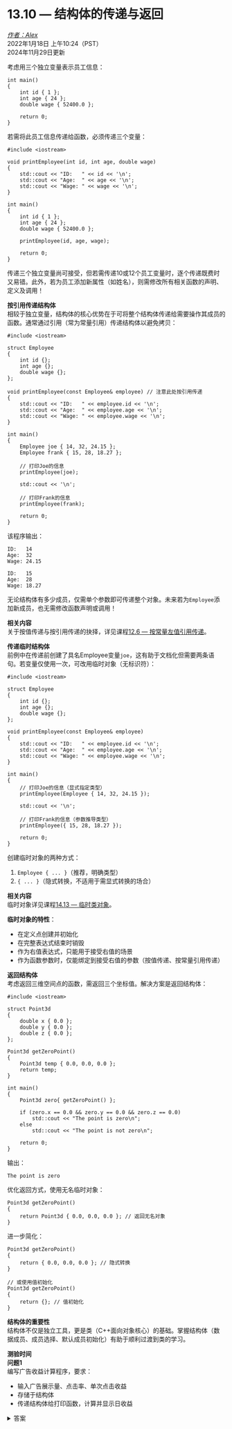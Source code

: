 13.10 — 结构体的传递与返回  
======================================

[*作者：Alex*](https://www.learncpp.com/author/Alex/ "查看 Alex 的所有文章")  
2022年1月18日 上午10:24（PST）  
2024年11月29日更新  

考虑用三个独立变量表示员工信息：  
```
int main()
{
    int id { 1 };
    int age { 24 };
    double wage { 52400.0 };

    return 0;
}
```  
若需将此员工信息传递给函数，必须传递三个变量：  
```
#include <iostream>

void printEmployee(int id, int age, double wage)
{
    std::cout << "ID:   " << id << '\n';
    std::cout << "Age:  " << age << '\n';
    std::cout << "Wage: " << wage << '\n';
}

int main()
{
    int id { 1 };
    int age { 24 };
    double wage { 52400.0 };

    printEmployee(id, age, wage);

    return 0;
}
```  
传递三个独立变量尚可接受，但若需传递10或12个员工变量时，逐个传递既费时又易错。此外，若为员工添加新属性（如姓名），则需修改所有相关函数的声明、定义及调用！  

**按引用传递结构体**  
相较于独立变量，结构体的核心优势在于可将整个结构体传递给需要操作其成员的函数。通常通过引用（常为常量引用）传递结构体以避免拷贝：  
```
#include <iostream>

struct Employee
{
    int id {};
    int age {};
    double wage {};
};

void printEmployee(const Employee& employee) // 注意此处按引用传递
{
    std::cout << "ID:   " << employee.id << '\n';
    std::cout << "Age:  " << employee.age << '\n';
    std::cout << "Wage: " << employee.wage << '\n';
}

int main()
{
    Employee joe { 14, 32, 24.15 };
    Employee frank { 15, 28, 18.27 };

    // 打印Joe的信息
    printEmployee(joe);

    std::cout << '\n';

    // 打印Frank的信息
    printEmployee(frank);

    return 0;
}
```  
该程序输出：  
```
ID:   14
Age:  32
Wage: 24.15

ID:   15
Age:  28
Wage: 18.27
```  
无论结构体有多少成员，仅需单个参数即可传递整个对象。未来若为`Employee`添加新成员，也无需修改函数声明或调用！  

**相关内容**  
关于按值传递与按引用传递的抉择，详见课程[12.6 — 按常量左值引用传递](Chapter-12/lesson12.6-pass-by-const-lvalue-reference.md)。  

**传递临时结构体**  
前例中在传递前创建了具名Employee变量`joe`，这有助于文档化但需要两条语句。若变量仅使用一次，可改用临时对象（无标识符）：  
```
#include <iostream>

struct Employee
{
    int id {};
    int age {};
    double wage {};
};

void printEmployee(const Employee& employee)
{
    std::cout << "ID:   " << employee.id << '\n';
    std::cout << "Age:  " << employee.age << '\n';
    std::cout << "Wage: " << employee.wage << '\n';
}

int main()
{
    // 打印Joe的信息（显式指定类型）
    printEmployee(Employee { 14, 32, 24.15 });

    std::cout << '\n';

    // 打印Frank的信息（参数推导类型）
    printEmployee({ 15, 28, 18.27 });

    return 0;
}
```  
创建临时对象的两种方式：  
1. `Employee { ... }`（推荐，明确类型）  
2. `{ ... }`（隐式转换，不适用于需显式转换的场合）  

**相关内容**  
临时对象详见课程[14.13 — 临时类对象](Chapter-14/lesson14.13-temporary-class-objects.md)。  

**临时对象的特性**：  
- 在定义点创建并初始化  
- 在完整表达式结束时销毁  
- 作为右值表达式，只能用于接受右值的场景  
- 作为函数参数时，仅能绑定到接受右值的参数（按值传递、按常量引用传递）  

**返回结构体**  
考虑返回三维空间点的函数，需返回三个坐标值。解决方案是返回结构体：  
```
#include <iostream>

struct Point3d
{
    double x { 0.0 };
    double y { 0.0 };
    double z { 0.0 };
};

Point3d getZeroPoint()
{
    Point3d temp { 0.0, 0.0, 0.0 };
    return temp;
}

int main()
{
    Point3d zero{ getZeroPoint() };

    if (zero.x == 0.0 && zero.y == 0.0 && zero.z == 0.0)
        std::cout << "The point is zero\n";
    else
        std::cout << "The point is not zero\n";

    return 0;
}
```  
输出：  
```
The point is zero
```  

优化返回方式，使用无名临时对象：  
```
Point3d getZeroPoint()
{
    return Point3d { 0.0, 0.0, 0.0 }; // 返回无名对象
}
```  
进一步简化：  
```
Point3d getZeroPoint()
{
    return { 0.0, 0.0, 0.0 }; // 隐式转换
}

// 或使用值初始化
Point3d getZeroPoint()
{
    return {}; // 值初始化
}
```  

**结构体的重要性**  
结构体不仅是独立工具，更是类（C++面向对象核心）的基础。掌握结构体（数据成员、成员选择、默认成员初始化）有助于顺利过渡到类的学习。  

**测验时间**  
**问题1**  
编写广告收益计算程序，要求：  
- 输入广告展示量、点击率、单次点击收益  
- 存储于结构体  
- 传递结构体给打印函数，计算并显示日收益  

  
<details><summary>答案</summary>  
```
#include <iostream>

struct Advertising
{
    int adsShown {};
    double clickThroughRatePercentage {};
    double averageEarningsPerClick {};
};

Advertising getAdvertising()
{
    Advertising temp {};
    std::cout << "今日广告展示量？ ";
    std::cin >> temp.adsShown;
    std::cout << "用户点击百分比？ ";
    std::cin >> temp.clickThroughRatePercentage;
    std::cout << "单次点击平均收益？ ";
    std::cin >> temp.averageEarningsPerClick;

    return temp;
}

void printAdvertising(const Advertising& ad)
{
    std::cout << "广告展示量：" << ad.adsShown << '\n';
    std::cout << "点击率：" << ad.clickThroughRatePercentage << "%\n";
    std::cout << "单次点击收益：$" << ad.averageEarningsPerClick << '\n';

    std::cout << "日收益：$"
        << (ad.adsShown * ad.clickThroughRatePercentage / 100 * ad.averageEarningsPerClick) << '\n';
}

int main()
{
    Advertising ad{ getAdvertising() };
    printAdvertising(ad);
    return 0;
}
```  
</details>  

**问题2**  
创建分数结构体，实现分数输入、相乘及打印功能。  

  
<details><summary>答案</summary>  
```
#include <iostream>

struct Fraction
{
    int numerator{ 0 };
    int denominator{ 1 };
};

Fraction getFraction()
{
    Fraction temp{};
    std::cout << "输入分子：";
    std::cin >> temp.numerator;
    std::cout << "输入分母：";
    std::cin >> temp.denominator;
    std::cout << '\n';
    return temp;
}

constexpr Fraction multiply(const Fraction& f1, const Fraction& f2)
{
    return { f1.numerator * f2.numerator, f1.denominator * f2.denominator };
}

void printFraction(const Fraction& f)
{
    std::cout << f.numerator << '/' << f.denominator << '\n';
}

int main()
{
    Fraction f1{ getFraction() };
    Fraction f2{ getFraction() };

    std::cout << "分数乘积：";
    printFraction(multiply(f1, f2));
    return 0;
}
```  
</details>  

**问题3**  
为何`getFraction()`按值返回而非引用？  
  
<details><summary>答案</summary>  
因局部变量`temp`在函数结束时销毁，返回引用会导致悬垂引用。</details>  

[下一课 13.11 结构体杂项](Chapter-13/lesson13.11-struct-miscellany.md)  
[返回主页](/)  
[上一课 13.9 默认成员初始化](Chapter-13/lesson13.9-default-member-initialization.md)
